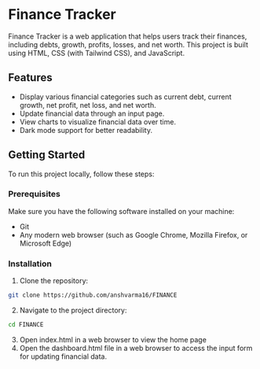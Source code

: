 # Finance Tracker

Finance Tracker is a web application that helps users track their finances, including debts, growth, profits, losses, and net worth. This project is built using HTML, CSS (with Tailwind CSS), and JavaScript.

## Features

- Display various financial categories such as current debt, current growth, net profit, net loss, and net worth.
- Update financial data through an input page.
- View charts to visualize financial data over time.
- Dark mode support for better readability.

## Getting Started

To run this project locally, follow these steps:

### Prerequisites

Make sure you have the following software installed on your machine:

- Git
- Any modern web browser (such as Google Chrome, Mozilla Firefox, or Microsoft Edge)

### Installation

1. Clone the repository:

```bash
git clone https://github.com/anshvarma16/FINANCE
```
2. Navigate to the project directory:
```bash
cd FINANCE
```
3. Open index.html in a web browser to view the home page
4. Open the dashboard.html file in a web browser to access the input form for updating financial data.




